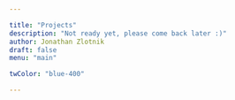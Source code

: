 ```yaml
---

title: "Projects"
description: "Not ready yet, please come back later :)"
author: Jonathan Zlotnik
draft: false
menu: "main"

twColor: "blue-400"

---
```

